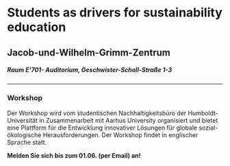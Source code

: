 # Students as drivers for sustainability education  
## Jacob-und-Wilhelm-Grimm-Zentrum
#####  Raum E'701- Auditorium, Geschwister-Scholl-Straße 1-3
---
### Workshop
Der Workshop wird vom studentischen Nachhaltigkeitsbüro der Humboldt-Universität in Zusammenarbeit mit Aarhus University organisiert und bietet eine Plattform für die Entwicklung innovativer Lösungen für globale sozial-ökologische Herausforderungen. Der Workshop findet in englischer Sprache statt. 

**Melden Sie sich bis zum 01.06. (per Email) an!**